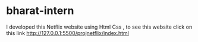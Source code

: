 # bharat-intern
I developed this Netflix website using Html Css , to see this website click on this link http://127.0.0.1:5500/projnetflix/index.html
